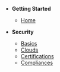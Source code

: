 - **Getting Started**
  - [Home](/)

- **Security**
  - [Basics](Security/notes.md)
  - [Clouds](Security/Cloud/aws.md)
  - [Certifications](Security/Certifications/notes.md)
  - [Compliances](Security/Compliances/notes.md)



<!-- Compliances
- ISO 27001
- ISO 27017
- ISO 27018
- CSA STAR
- SOC 1, SOC 2, and SOC 3 -->
